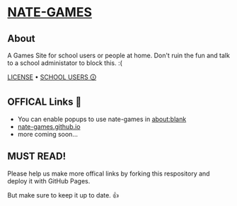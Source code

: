 # [NATE-GAMES](https://nate-games.github.io/)
## About
A Games Site for school users or people at home. Don't ruin the fun and talk to a school administator to block this. :(

[LICENSE](https://github.com/nate-games/nate-games.github.io/blob/main/LICENSE.md) • [SCHOOL USERS 🛈](https://github.com/nate-games/nate-games.github.io/blob/main/SCH-USERS.md)

## OFFICAL Links 🔗
- You can enable popups to use nate-games in [about:blank](https://about:blank/)
- [nate-games.github.io](https://nate-games.github.io/)
- more coming soon...
## MUST READ!
Please help us make more offical links by forking this respository and deploy it with GitHub Pages.

But make sure to keep it up to date. 👍

